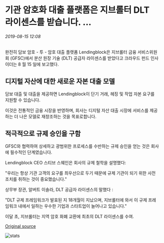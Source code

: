 # 기관 암호화 대출 플랫폼은 지브롤터 DLT 라이센스를 받습니다. ...

###### 2019-08-15 12:08

완전히 담보 암호 - 투 - 암호 대출 플랫폼 Lendingblock은 지브롤터 금융 서비스위원회 (GFSC)에서 분산 원장 기술 (DLT) 공급자 라이센스를 받았다고 크라우드 펀드 인사이더는 8 월 15 일에 보고했다.

## 디지털 자산에 대한 새로운 자본 대출 모델

담보 대출 및 대출을 제공하면 Lendingblock이 단기 거래, 헤징 및 작업 자본 요구를 지원할 수 있습니다.

이것은 전통적인 금융 시장을 반영하며, 회사는 디지털 자산 대출 시장에 서비스를 제공하는 더 나은 모델로 재창조하는 것을 목표로합니다.

## 적극적으로 규제 승인을 구함

GFSC와 협력하여 상세하고 광범위한 프로세스를 수반하는 규제 승인을 얻는 것은 회사에 필수적인 단계였습니다.

Lendingblock CEO 스티브 스웨인은 회사의 규제 철학을 설명했다:

"우리는 항상 기관 고객의 요구를 최우선으로 두기 때문에 규제 기관이 되기 위한 사전 조치를 취하는 것이 중요했습니다."

상무부 장관, 알버트 이솔라, DLT 공급자 라이센스의 말했다 :

"DLT 규제 프레임워크가 발효된 지 18개월이 지났으며, 지브롤터에 와서 이 규제 프레임워크 내에서 일하는 우수한 기업과 스타트업이 늘어나고 있습니다."

이달 초, 지브롤터는 지역 암호 화폐 교환에 최초의 DLT 라이센스를 수여.

[Original source](https://cointelegraph.com/news/institutional-crypto-lending-platform-receives-gibraltar-dlt-license)

![stats](https://c.statcounter.com/11760860/0/a89fa40b/1/ "stats")